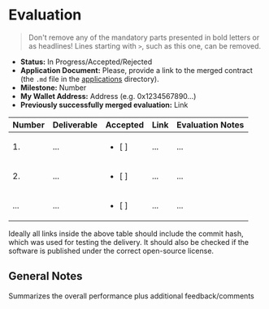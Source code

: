 # Evaluation

> Don't remove any of the mandatory parts presented in bold letters or as headlines!
> Lines starting with `>`, such as this one, can be removed.

- **Status:** In Progress/Accepted/Rejected
- **Application Document:** Please, provide a link to the merged contract (the `.md` file in the [applications](https://github.com/radicle-dev/radicle-grants/tree/main/grantees/applications) directory). 
- **Milestone:** Number
- **My Wallet Address:** Address (e.g. 0x1234567890...)
- **Previously successfully merged evaluation:** Link

| Number | Deliverable | Accepted | Link | Evaluation Notes |
| ------ | ----------- | -------- | ---- |----------------- |
| 1. | ... |<ul><li>[ ] </li></ul>|...| ...|
| 2.  | ... |<ul><li>[ ] </li></ul>|...| ...|
| ... | ... |<ul><li>[ ] </li></ul>|...| ...|

Ideally all links inside the above table should include the commit hash,
which was used for testing the delivery. It should also be checked if the software is published under the correct open-source license.

## General Notes

Summarizes the overall performance plus additional feedback/comments

